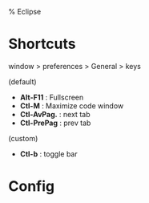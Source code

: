 % Eclipse

# Shortcuts

window > preferences > General > keys

(default)

- **Alt-F11**    : Fullscreen
- **Ctl-M**      : Maximize code window
- **Ctl-AvPag.** : next tab
- **Ctl-PrePag** : prev tab

(custom)

- **Ctl-b** : toggle bar

# Config


